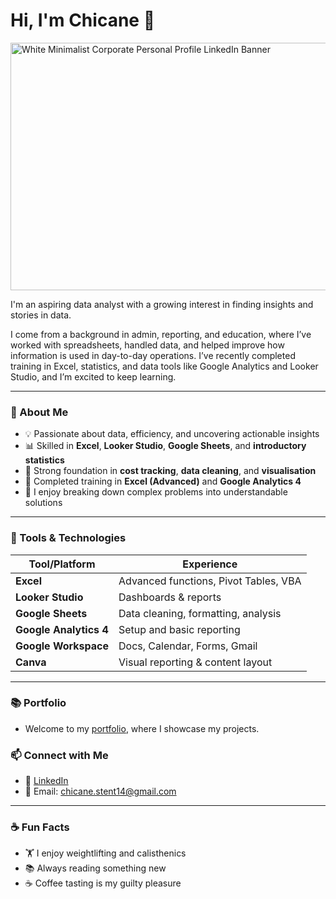 # Hi, I'm Chicane 👋

<img width="1584" height="396" alt="White Minimalist Corporate Personal Profile LinkedIn Banner" src="https://github.com/user-attachments/assets/2ed64709-43a5-4ae1-840b-8f368ba04ca7" />

I'm an aspiring data analyst with a growing interest in finding insights and stories in data.

I come from a background in admin, reporting, and education, where I’ve worked with spreadsheets, handled data, and helped improve how information is used in day-to-day operations. I’ve recently completed training in Excel, statistics, and data tools like Google Analytics and Looker Studio, and I’m excited to keep learning.

---

### 📌 About Me
- 💡 Passionate about data, efficiency, and uncovering actionable insights
- 📊 Skilled in **Excel**, **Looker Studio**, **Google Sheets**, and **introductory statistics**
- 🧮 Strong foundation in **cost tracking**, **data cleaning**, and **visualisation**
- 🎯 Completed training in **Excel (Advanced)** and **Google Analytics 4**
- 💬 I enjoy breaking down complex problems into understandable solutions

---

### 🔧 Tools & Technologies

| Tool/Platform        | Experience |
|----------------------|------------|
| **Excel**            | Advanced functions, Pivot Tables, VBA |
| **Looker Studio**    | Dashboards & reports |
| **Google Sheets**    | Data cleaning, formatting, analysis |
| **Google Analytics 4** | Setup and basic reporting |
| **Google Workspace** | Docs, Calendar, Forms, Gmail |
| **Canva**            | Visual reporting & content layout |

---

### 📚 Portfolio
- Welcome to my [portfolio](https://github.com/ChicaneStent/Portfolio.git), where I showcase my projects.
### 📫 Connect with Me

- 💼 [LinkedIn](https://www.linkedin.com/in/chicane-stent-035a17260/)
- 📧 Email: chicane.stent14@gmail.com

---

### ☕ Fun Facts
- 🏋️ I enjoy weightlifting and calisthenics
- 📚 Always reading something new
- ☕ Coffee tasting is my guilty pleasure


